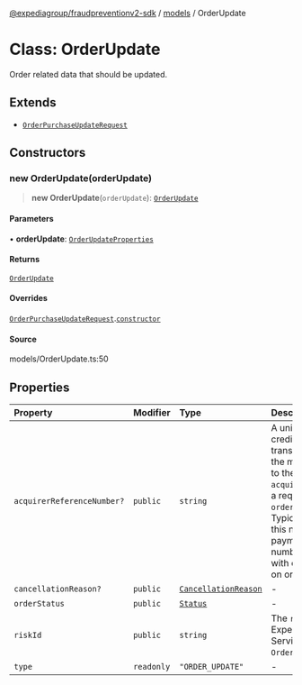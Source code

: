[@expediagroup/fraudpreventionv2-sdk](../../index.md) / [models](../index.md) / OrderUpdate

# Class: OrderUpdate

Order related data that should be updated.

## Extends

- [`OrderPurchaseUpdateRequest`](OrderPurchaseUpdateRequest.md)

## Constructors

### new OrderUpdate(orderUpdate)

> **new OrderUpdate**(`orderUpdate`): [`OrderUpdate`](OrderUpdate.md)

#### Parameters

• **orderUpdate**: [`OrderUpdateProperties`](../interfaces/OrderUpdateProperties.md)

#### Returns

[`OrderUpdate`](OrderUpdate.md)

#### Overrides

[`OrderPurchaseUpdateRequest`](OrderPurchaseUpdateRequest.md).[`constructor`](OrderPurchaseUpdateRequest.md#constructors)

#### Source

models/OrderUpdate.ts:50

## Properties

| Property | Modifier | Type | Description | Inherited from |
| :------ | :------ | :------ | :------ | :------ |
| `acquirerReferenceNumber?` | `public` | `string` | A unique number that tags a credit or debit card transaction when it goes from the merchant\'s bank through to the cardholder\'s bank. `acquirer_reference_number` is a required field only if `order_status` = `COMPLETED` Typically, merchants can get this number from their payment processors. This number is used when dealing with disputes/chargebacks on original transactions. | - |
| `cancellationReason?` | `public` | [`CancellationReason`](CancellationReason.md) | - | - |
| `orderStatus` | `public` | [`Status`](../type-aliases/Status.md) | - | - |
| `riskId` | `public` | `string` | The `risk_id` provided by Expedia\'s Fraud Prevention Service in the `OrderPurchaseScreenResponse`. | [`OrderPurchaseUpdateRequest`](OrderPurchaseUpdateRequest.md).`riskId` |
| `type` | `readonly` | `"ORDER_UPDATE"` | - | - |
